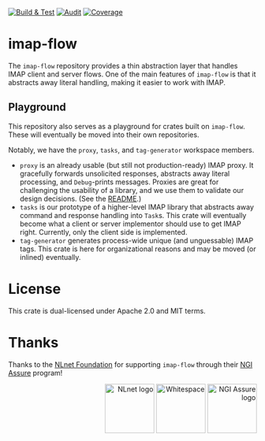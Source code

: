 [![Build & Test](https://github.com/duesee/imap-flow/actions/workflows/build_and_test.yml/badge.svg)](https://github.com/duesee/imap-flow/actions/workflows/build_and_test.yml)
[![Audit](https://github.com/duesee/imap-flow/actions/workflows/audit.yml/badge.svg)](https://github.com/duesee/imap-flow/actions/workflows/audit.yml)
[![Coverage](https://coveralls.io/repos/github/duesee/imap-flow/badge.svg?branch=main)](https://coveralls.io/github/duesee/imap-flow?branch=main)
<!--TODO-->
<!--[![Documentation](https://docs.rs/imap-flow/badge.svg)](https://docs.rs/imap-flow)-->

# imap-flow

The `imap-flow` repository provides a thin abstraction layer that handles IMAP client and server flows.
One of the main features of `imap-flow` is that it abstracts away literal handling, making it easier to work with IMAP.

## Playground

This repository also serves as a playground for crates built on `imap-flow`.
These will eventually be moved into their own repositories.

Notably, we have the `proxy`, `tasks`, and `tag-generator` workspace members.

* `proxy` is an already usable (but still not production-ready) IMAP proxy.
  It gracefully forwards unsolicited responses, abstracts away literal processing, and `Debug`-prints messages.
  Proxies are great for challenging the usability of a library, and we use them to validate our design decisions.
  (See the [README](./proxy/README.md).)
* `tasks` is our prototype of a higher-level IMAP library that abstracts away command and response handling into `Task`s.
  This crate will eventually become what a client or server implementor should use to get IMAP right.
  Currently, only the client side is implemented.
* `tag-generator` generates process-wide unique (and unguessable) IMAP tags.
  This crate is here for organizational reasons and may be moved (or inlined) eventually.

# License

This crate is dual-licensed under Apache 2.0 and MIT terms.

# Thanks

Thanks to the [NLnet Foundation](https://nlnet.nl/) for supporting `imap-flow` through their [NGI Assure](https://nlnet.nl/assure/) program!

<div align="right">
    <img alt="NLnet logo" height="100px" src="https://user-images.githubusercontent.com/8997731/215262095-ab12d43a-ca8a-4d44-b79b-7e99ab91ca01.png"/>
    <img alt="Whitespace" height="100px" src="https://user-images.githubusercontent.com/8997731/221422192-60d28ed4-10bb-441e-957d-93af58166707.png"/>
    <img alt="NGI Assure logo" height="100px" src="https://user-images.githubusercontent.com/8997731/215262235-0db02da9-7c6c-498e-a3d2-7ea7901637bf.png"/>
</div>
